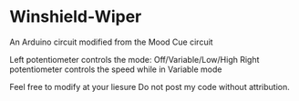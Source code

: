 # Winshield-Wiper

An Arduino circuit modified from the Mood Cue circuit

Left potentiometer controls the mode: Off/Variable/Low/High
Right potentiometer controls the speed while in Variable mode

Feel free to modify at your liesure
Do not post my code without attribution.
